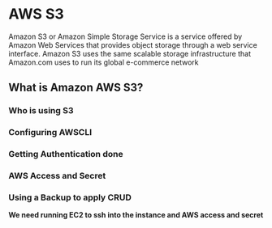 # AWS S3
Amazon S3 or Amazon Simple Storage Service is a service offered by Amazon Web Services that provides object storage through a web service interface. Amazon S3 uses the same scalable storage infrastructure that Amazon.com uses to run its global e-commerce network
## What is Amazon AWS S3?
### Who is using S3 
### Configuring AWSCLI
### Getting Authentication done 
### AWS Access and Secret 
### Using a Backup to apply CRUD 

**We need running EC2 to ssh into the instance and AWS access and secret**
